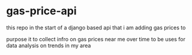 # gas-price-api

this repo in the start of a django based api that i am adding gas prices to

purpose it to collect infro on gas prices near me over time to be uses for data analysis on trends in my area
